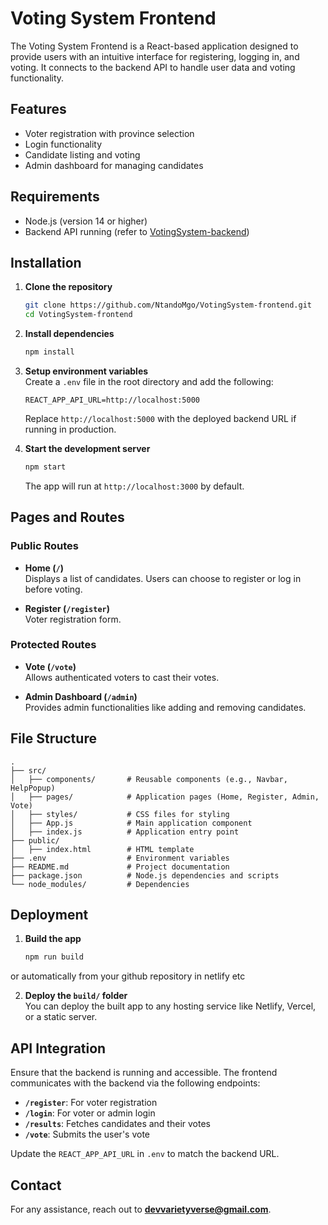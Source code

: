# Voting System Frontend  

The Voting System Frontend is a React-based application designed to provide users with an intuitive interface for registering, logging in, and voting. It connects to the backend API to handle user data and voting functionality.  

## Features  
- Voter registration with province selection  
- Login functionality  
- Candidate listing and voting  
- Admin dashboard for managing candidates  

## Requirements  
- Node.js (version 14 or higher)  
- Backend API running (refer to [VotingSystem-backend](https://github.com/NtandoMgo/VotingSystem-backend))  

## Installation  

1. **Clone the repository**  
   ```bash
   git clone https://github.com/NtandoMgo/VotingSystem-frontend.git
   cd VotingSystem-frontend
   ```  

2. **Install dependencies**  
   ```bash
   npm install
   ```  

3. **Setup environment variables**  
   Create a `.env` file in the root directory and add the following:  
   ```
   REACT_APP_API_URL=http://localhost:5000
   ```  
   Replace `http://localhost:5000` with the deployed backend URL if running in production.  

4. **Start the development server**  
   ```bash
   npm start
   ```  
   The app will run at `http://localhost:3000` by default.  

## Pages and Routes  

### Public Routes  
- **Home (`/`)**  
  Displays a list of candidates. Users can choose to register or log in before voting.  

- **Register (`/register`)**  
  Voter registration form.  

### Protected Routes  
- **Vote (`/vote`)**  
  Allows authenticated voters to cast their votes.  

- **Admin Dashboard (`/admin`)**  
  Provides admin functionalities like adding and removing candidates.  

## File Structure  

```
.
├── src/
│   ├── components/       # Reusable components (e.g., Navbar, HelpPopup)
│   ├── pages/            # Application pages (Home, Register, Admin, Vote)
│   ├── styles/           # CSS files for styling
│   ├── App.js            # Main application component
│   ├── index.js          # Application entry point
├── public/
│   ├── index.html        # HTML template
├── .env                  # Environment variables
├── README.md             # Project documentation
├── package.json          # Node.js dependencies and scripts
└── node_modules/         # Dependencies
```  

## Deployment  

1. **Build the app**  
   ```bash
   npm run build
   ```  
or automatically from your github repository in netlify etc

2. **Deploy the `build/` folder**  
   You can deploy the built app to any hosting service like Netlify, Vercel, or a static server.  

## API Integration  

Ensure that the backend is running and accessible. The frontend communicates with the backend via the following endpoints:  
- **`/register`**: For voter registration  
- **`/login`**: For voter or admin login  
- **`/results`**: Fetches candidates and their votes  
- **`/vote`**: Submits the user's vote  

Update the `REACT_APP_API_URL` in `.env` to match the backend URL.  

## Contact  
For any assistance, reach out to **devvarietyverse@gmail.com**.  
